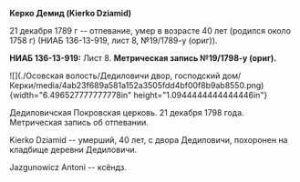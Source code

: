 **Керко Демид (Kierko Dziamid)**

21 декабря 1789 г -- отпевание, умер в возрасте 40 лет (родился около
1758 г) (НИАБ 136-13-919, лист 8, №19/1789-у (ориг)).

**НИАБ 136-13-919:** Лист 8. **Метрическая запись №19/1798-у (ориг).**

![](./Осовская волость/Дедиловичи двор, господский дом/Керки/media/4ab23f689a581a152a3505fdd4bf00f8b9ab8550.png){width="6.496527777777778in"
height="1.0944444444444446in"}

Дедиловичская Покровская церковь. 21 декабря 1798 года. Метрическая
запись об отпевании.

Kierko Dziamid -- умерший, 40 лет, с двора Дедиловичи, похоронен на
кладбище деревни Дедиловичи.

Jazgunowicz Antoni -- ксёндз.
